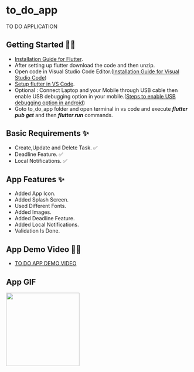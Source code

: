 # to_do_app

TO DO APPLICATION

## Getting Started 🤩😍


* [Installation Guide for Flutter](https://flutter.dev/docs/get-started/install).
* After setting up flutter download the code and then unzip.
* Open code in  Visual Studio Code Editor.([Installation Guide for Visual Studio Code](https://code.visualstudio.com/docs))
* [Setup flutter in VS Code](https://docs.flutter.dev/development/tools/vs-code).
* Optional : Connect Laptop and your Mobile through USB cable then enable USB debugging option in your mobile.([Steps to enable USB debugging option in android](https://www.youtube.com/results?search_query=enable+debugging+mode+android))
* Goto to_do_app folder and open terminal in vs code and execute ***flutter pub get*** and then ***flutter run*** commands.

## Basic Requirements ✨

* Create,Update and Delete Task. ✅
* Deadline Feature. ✅
* Local Notifications. ✅

## App Features ✨

* Added App Icon.
* Added Splash Screen.
* Used Different Fonts.
* Added Images.
* Added Deadline Feature.
* Added Local Notifications.
* Validation Is Done.

## App Demo Video 🎥🎥

* [TO DO APP DEMO VIDEO](to_do_app/images/Demo_Video_to_do_app.mp4)

## App GIF

<p> <img src="to_do_app/images/Demo.gif" width="200">


